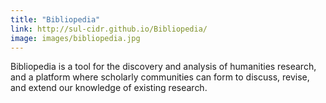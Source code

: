 ```yaml
---
title: "Bibliopedia"
link: http://sul-cidr.github.io/Bibliopedia/
image: images/bibliopedia.jpg
---
```

Bibliopedia is a tool for the discovery and analysis of humanities research, and a platform where scholarly communities can form to discuss, revise, and extend our knowledge of existing research.
